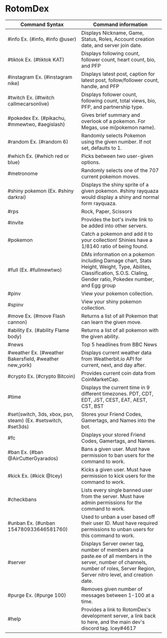 # RotomDex

| Command Syntax | Command information |
| -------- | -------- |
| #info Ex. (#info, #info @user)   | Displays Nickname, Game, Status, Roles, Account creation date, and server join date.   |
| #tiktok Ex. (#tiktok KAT) | Displays following count, follower count, heart count, bio, and PFP  |
| #instagram Ex. (#instagram nike) | Displays latest post, caption for latest post, follow/follower count, handle, and PFP  |
| #twitch Ex. (#twitch callmecarsonlive)  | Displays follower count, following count, total views, bio, PFP, and partnership type.  |
| #pokedex Ex. (#pikachu, #mmewtwo, #aegislash) | Gives brief summary and overlook of a pokemon. For Megas, use m(pokemon name). 
| #random Ex. (#random 6)  | Randomly selects Pokemon using the given number. If not set, defaults to 1.   |
| #which Ex. (#which red or blue)  | Picks between two user-given options.    |
| #metronome   | Randomly selects one of the 707 current pokemon moves.   |
| #shiny pokemon (Ex. #shiny darkrai)   | Displays the shiny sprite of a given pokemon. #shiny rayquaza would display a shiny and normal form rayquaza.   |
| #rps   | Rock, Paper, Scissors   |
| #invite   | Provides the bot's invite link to be added into other servers.   |
| #pokemon   | Catch a pokemon and add it to your collection! Shinies have a 1/8140 ratio of being found.   |
| #full (Ex. #fullmewtwo) | DMs information on a pokemon including Damage chart, Stats Height, Weight, Type, Abilites, Classification, S.O.S. Claling, Gender ratio, Pokedex number, and Egg group |
| #pinv   | View your pokemon collection.   |
| #spinv  | View your shiny pokemon collection. |
| #move Ex. (#move Flash cannon) | Returns a list of all Pokemon that can learn the given move. |
| #ability Ex. (#ability Flame body) | Returns a list of all pokemon with the given ability.  |
| #news   | Top 5 headlines from BBC News   |
| #weather Ex. (#weather Bakersfield, #weather new_york)  | Displays current weather data from Weatherbit.io API for current, next, and day after.  |
| #crypto Ex. (#crypto Bitcoin)  | Provides current coin data from CoinMarketCap.   |
| #time   | Displays the current time in 9 different timezones. PDT, CDT, EDT, JST, CEST, EAT, AEST, CST, BST   |
| #set(switch, 3ds, xbox, psn, steam) (Ex. #setswitch, #set3ds)   | Stores your Friend Codes, Gamertags, and Names into the bot.  |
| #fc   | Displays your stored Friend Codes, Gamertags, and Names.   |
| #ban Ex. (#ban @AirCutterGyarados)  | Bans a given user. Must have permission to ban users for the command to work.  |
| #kick Ex. (#kick @Icey)  | Kicks a given user. Must have permission to kick users for the command to work.  |
| #checkbans   | Lists every single banned user from the server. Must have admin permissions for the command to work.   |
| #unban Ex. (#unban 154780933646581760)  |  Used to unban a user based off their user ID. Must have required permissions to unban users for this command to work.   |
| #server   | Displays Server owner tag, number of members and a paste.ee of all members in the server, number of channels, number of roles, Server Region, Server nitro level, and creation date.   |
| #purge Ex. (#purge 100)  | Removes given number of messages between 1-100 at a time.  |
| #help   | Provides a link to RotomDex's development server, a link back to here, and the main dev's discord tag. Icey#4617    |
